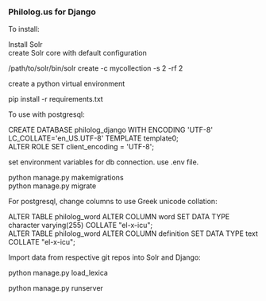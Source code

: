 ### Philolog.us for Django

To install:  

Install Solr  
create Solr core with default configuration  

/path/to/solr/bin/solr create -c mycollection -s 2 -rf 2  

create a python virtual environment  

pip install -r requirements.txt  

To use with postgresql:  

CREATE DATABASE philolog_django WITH ENCODING 'UTF-8' LC_COLLATE='en_US.UTF-8' TEMPLATE template0;  
ALTER ROLE <rolename> SET client_encoding = 'UTF-8';  

set environment variables for db connection. use .env file.  

python manage.py makemigrations  
python manage.py migrate  

For postgresql, change columns to use Greek unicode collation:  

ALTER TABLE philolog_word ALTER COLUMN word SET DATA TYPE character varying(255) COLLATE "el-x-icu";  
ALTER TABLE philolog_word ALTER COLUMN definition SET DATA TYPE text COLLATE "el-x-icu";  

Import data from respective git repos into Solr and Django:  

python manage.py load_lexica  

python manage.py runserver  

